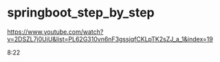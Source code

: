 # springboot_step_by_step

https://www.youtube.com/watch?v=2DSZL7j0UiU&list=PL62G310vn6nF3gssjqfCKLpTK2sZJ_a_1&index=19

8:22
